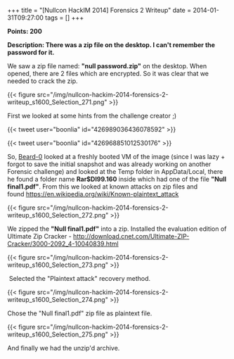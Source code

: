+++
title = "[Nullcon HackIM 2014] Forensics 2 Writeup"
date = 2014-01-31T09:27:00
tags = []
+++

**Points: 200**

**Description: There was a zip file on the desktop. I can't remember the password for it.**

We saw a zip file named: **"null password.zip"** on the desktop. When
opened, there are 2 files which are encrypted. So it was clear that we
needed to crack the zip.

{{< figure src="/img/nullcon-hackim-2014-forensics-2-writeup_s1600_Selection_271.png" >}}

First we looked at some hints from the challenge creator ;)

{{< tweet user="boonlia" id="426989036436078592" >}}

{{< tweet user="boonlia" id="426968851012530176" >}}


So, [Beard-0](https://twitter.com/Maxthatsme) looked at a freshly booted VM of the image (since I was lazy + forgot to save the initial snapshot and was already working on another Forensic challenge) and looked at the Temp folder in AppData/Local, there he found a folder name **Rar$DI99.160** inside which had one of the file **"Null final1.pdf"**. From this we looked at known attacks on zip files and found https://en.wikipedia.org/wiki/Known-plaintext_attack

{{< figure src="/img/nullcon-hackim-2014-forensics-2-writeup_s1600_Selection_272.png" >}}

We zipped the **"Null final1.pdf"** into a zip. Installed the evaluation edition of Ultimate Zip Cracker - http://download.cnet.com/Ultimate-ZIP-Cracker/3000-2092_4-10040839.html

{{< figure src="/img/nullcon-hackim-2014-forensics-2-writeup_s1600_Selection_273.png" >}}

 Selected the "Plaintext attack" recovery method.

{{< figure src="/img/nullcon-hackim-2014-forensics-2-writeup_s1600_Selection_274.png" >}}

Chose the "Null final1.pdf" zip file as plaintext file.

{{< figure src="/img/nullcon-hackim-2014-forensics-2-writeup_s1600_Selection_275.png" >}}

And finally we had the unzip'd archive.
